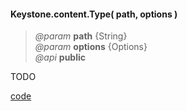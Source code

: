 #### Keystone.content.Type( path, options )
> _@param_ **path**  {String}  
> _@param_ **options**  {Options}   
> _@api_ **public**    

<p class="warning-note">TODO</p>

<div class="code-header addGitHubLink" data-file="lib/content/type.js"> <a href="#" class="loadCode"> code</a></div><pre class=" language-javascript hideCode api"></pre> 


